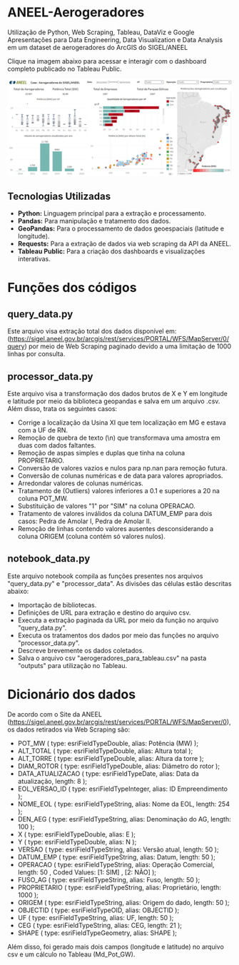 # ANEEL-Aerogeradores
Utilização de Python, Web Scraping, Tableau, DataViz e Google Apresentações para Data Engineering, Data Visualization e Data Analysis em um dataset de aerogeradores do ArcGIS do SIGEL/ANEEL 

Clique na imagem abaixo para acessar e interagir com o dashboard completo publicado no Tableau Public.

[![Prévia do Dashboard](SIGEL-ANEEL-Aerogeradores-Tableau.png)](https://public.tableau.com/authoring/SIGELANEEL-Case-Aerogeradores/Painel1#1)

## Tecnologias Utilizadas
- **Python:** Linguagem principal para a extração e processamento.
- **Pandas:** Para manipulação e tratamento dos dados.
- **GeoPandas:** Para o processamento de dados geoespaciais (latitude e longitude).
- **Requests:** Para a extração de dados via web scraping da API da ANEEL.
- **Tableau Public:** Para a criação dos dashboards e visualizações interativas.

# Funções dos códigos
## query_data.py 
Este arquivo visa extração total dos dados disponível em: (https://sigel.aneel.gov.br/arcgis/rest/services/PORTAL/WFS/MapServer/0/query) por meio de Web Scraping paginado devido a uma limitação de 1000 linhas por consulta.

## processor_data.py
Este arquivo visa a transformação dos dados brutos de X e Y em longitude e latitude por meio da biblioteca geopandas e salva em um arquivo .csv.
Além disso, trata os seguintes casos:
- Corrige a localização da Usina XI que tem localização em MG e estava com a UF de RN.
- Remoção de quebra de texto (\n) que transformava uma amostra em duas com dados faltantes.
- Remoção de aspas simples e duplas que tinha na coluna PROPRIETARIO.
- Conversão de valores vazios e nulos para np.nan para remoção futura.
- Conversão de colunas numéricas e de data para valores apropriados.
- Arredondar valores de colunas numéricas.
- Tratamento de (Outliers) valores inferiores a 0.1 e superiores a 20 na coluna POT_MW.
- Substituição de valores "1" por "SIM" na coluna OPERACAO.
- Tratamento de valores inválidos da coluna DATUM_EMP para dois casos: Pedra de Amolar I, Pedra de Amolar II.
- Remoção de linhas contendo valores ausentes desconsiderando a coluna ORIGEM (coluna contém só valores nulos).

## notebook_data.py
Este arquivo notebook compila as funções presentes nos arquivos "query_data.py" e "processor_data".
As divisões das células estão descritas abaixo:
- Importação de bibliotecas.
- Definições de URL para extração e destino do arquivo csv.
- Executa a extração paginada da URL por meio da função no arquivo "query_data.py".
- Executa os tratamentos dos dados por meio das funções no arquivo "processor_data.py".
- Descreve brevemente os dados coletados.
- Salva o arquivo csv "aerogeradores_para_tableau.csv" na pasta "outputs" para utilização no Tableau.

# Dicionário dos dados
De acordo com o Site da ANEEL (https://sigel.aneel.gov.br/arcgis/rest/services/PORTAL/WFS/MapServer/0), os dados retirados via Web Scraping são:
- POT_MW ( type: esriFieldTypeDouble, alias: Potência (MW) );
- ALT_TOTAL ( type: esriFieldTypeDouble, alias: Altura total );
- ALT_TORRE ( type: esriFieldTypeDouble, alias: Altura da torre );
- DIAM_ROTOR ( type: esriFieldTypeDouble, alias: Diâmetro do rotor );
- DATA_ATUALIZACAO ( type: esriFieldTypeDate, alias: Data da atualização, length: 8 );
- EOL_VERSAO_ID ( type: esriFieldTypeInteger, alias: ID Empreendimento );
- NOME_EOL ( type: esriFieldTypeString, alias: Nome da EOL, length: 254 );
- DEN_AEG ( type: esriFieldTypeString, alias: Denominação do AG, length: 100 );
- X ( type: esriFieldTypeDouble, alias: E );
- Y ( type: esriFieldTypeDouble, alias: N );
- VERSAO ( type: esriFieldTypeString, alias: Versão atual, length: 50 );
- DATUM_EMP ( type: esriFieldTypeString, alias: Datum, length: 50 );
- OPERACAO ( type: esriFieldTypeString, alias: Operação Comercial, length: 50 , Coded Values: [1: SIM] , [2: NÃO] );
- FUSO_AG ( type: esriFieldTypeString, alias: Fuso, length: 50 );
- PROPRIETARIO ( type: esriFieldTypeString, alias: Proprietário, length: 1000 );
- ORIGEM ( type: esriFieldTypeString, alias: Origem do dado, length: 50 );
- OBJECTID ( type: esriFieldTypeOID, alias: OBJECTID );
- UF ( type: esriFieldTypeString, alias: UF, length: 50 );
- CEG ( type: esriFieldTypeString, alias: CEG, length: 21 );
- SHAPE ( type: esriFieldTypeGeometry, alias: SHAPE );

Além disso, foi gerado mais dois campos (longitude e latitude) no arquivo csv e um cálculo no Tableau (Md_Pot_GW).
